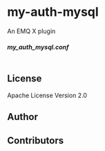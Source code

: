 my-auth-mysql
========

An EMQ X plugin

##### my_auth_mysql.conf

```properties
```

License
-------

Apache License Version 2.0

Author
------

Contributors
------------

